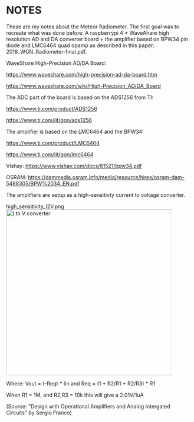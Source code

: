 # NOTES
These are my notes about the Meteor Radiometer. The first goal was to recreate what was done before: A raspberrypi 4 + WaveAhare high resolution AD and DA converter board + the amplifier based on BPW34 pin diode and LMC6464 quad opamp as described in this paper: 2018_WGN_Radiometer-final.pdf.

WaveShare High-Precision AD/DA Board:

https://www.waveshare.com/high-precision-ad-da-board.htm

https://www.waveshare.com/wiki/High-Precision_AD/DA_Board

The ADC part of the board is based on the ADS1256 from TI:

https://www.ti.com/product/ADS1256

https://www.ti.com/lit/gpn/ads1256

The amplifier is based on the LMC6464 and the BPW34:

https://www.ti.com/product/LMC6464

https://www.ti.com/lit/gpn/lmc6464

Vishay: https://www.vishay.com/docs/81521/bpw34.pdf

OSRAM: https://dammedia.osram.info/media/resource/hires/osram-dam-5488305/BPW%2034_EN.pdf

The amplifiers are setup as a high-sensitivty current to voltage converter.

high_sensitivity_I2V.png<img width="450" alt="I to V converter" src="https://user-images.githubusercontent.com/5185118/159007061-cd312148-de5e-49f8-bb5a-6eac18989d42.png">

Where: Vout = (-Req) * Iin and Req = (1 + R2/R1 + R2/R3) * R1

When R1 = 1M, and R2,R3 = 10k this will give a 2.01V/1uA

(Source: "Design with Operational Amplifiers and Analog Intergated Circuits" by Sergio Franco)
